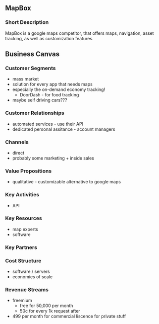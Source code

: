 ## MapBox

### Short Description
MapBox is a google maps competitor, that offers maps, navigation, asset tracking, as well as customization features.

## Business Canvas 

### Customer Segments
* mass market
* solution for every app that needs maps
* especially the on-demand economy tracking!
	* DoorDash - for food tracking
* maybe self driving cars???

### Customer Relationships
* automated services - use their API
* dedicated personal assitance - account managers

### Channels
* direct 
* probably some marketing + inside sales

### Value Propositions
* qualitative - customizable alternative to google maps

### Key Activities
* API

### Key Resources
* map experts
* software

### Key Partners

### Cost Structure
* software / servers
* economies of scale

### Revenue Streams
* freemium
	* free for 50,000 per month
	* 50c for every 1k request after
* 499 per month for commercial liscence for private stuff
